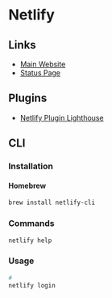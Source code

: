 # Netlify

<!--
https://www.youtube.com/watch?v=vLgdmMekdIE

https://app.pluralsight.com/guides/deploy-a-react-app-on-a-server
-->

## Links

- [Main Website](https://netlify.com/)
- [Status Page](https://netlifystatus.com/)

## Plugins

- [Netlify Plugin Lighthouse](https://github.com/netlify-labs/netlify-plugin-lighthouse)

## CLI

### Installation

#### Homebrew

```sh
brew install netlify-cli
```

### Commands

```sh
netlify help
```

### Usage

```sh
#
netlify login
```
